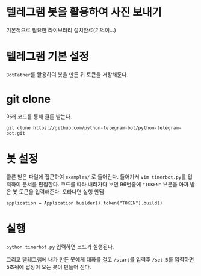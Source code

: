 # 텔레그램 봇을 활용하여 사진 보내기

기본적으로 필요한 라이브러리 설치완료(기억이...)

# 텔레그램 기본 설정
`BotFather`를 활용하여 봇을 만든 뒤 토큰을 저장해둔다.


# git clone

아래 코드를 통해 클론 받는다.
```
git clone https://github.com/python-telegram-bot/python-telegram-bot.git
```


# 봇 설정

클론 받은 파일에 접근하여 `examples/` 로 들어간다.
들어가서 `vim timerbot.py`를 입력하여 문서를 편집한다.
코드를 따라 내려가다 보면 96번줄에 `"TOKEN"` 부분을 아까 받은 봇 토큰을 입력해준다. 오타나면 실행 안됌
```
application = Application.builder().token("TOKEN").build()
```

# 실행

`python timerbot.py` 입력하면 코드가 실행된다.

그리고 텔레그램에 내가 만든 봇에게 대화를 걸고 
`/start`를 입력후
`/set 5`를 입력하면 5초뒤에 답장이 오는 봇이 만들어 진다.

